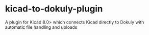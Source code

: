 # kicad-to-dokuly-plugin
A plugin for Kicad 8.0> which connects Kicad directly to Dokuly with automatic file handling and uploads
